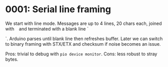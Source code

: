 # 0001: Serial line framing

We start with line mode. Messages are up to 4 lines, 20 chars each, joined with `
` and terminated with a blank line `

`. Arduino parses until blank line then refreshes buffer. Later we can switch to binary framing with STX/ETX and checksum if noise becomes an issue.

Pros: trivial to debug with `pio device monitor`. Cons: less robust to stray bytes.